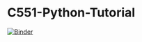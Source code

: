 # C551-Python-Tutorial

[![Binder](https://mybinder.org/badge_logo.svg)](https://mybinder.org/v2/gh/amyzhang/C551-Python-Tutorial/master?filepath=https%3A%2F%2Fgithub.com%2Famyzhang%2FC551-Python-Tutorial%2Fblob%2Fmaster%2FPython_Tutorial_Amy_nosolutions.ipynb)
